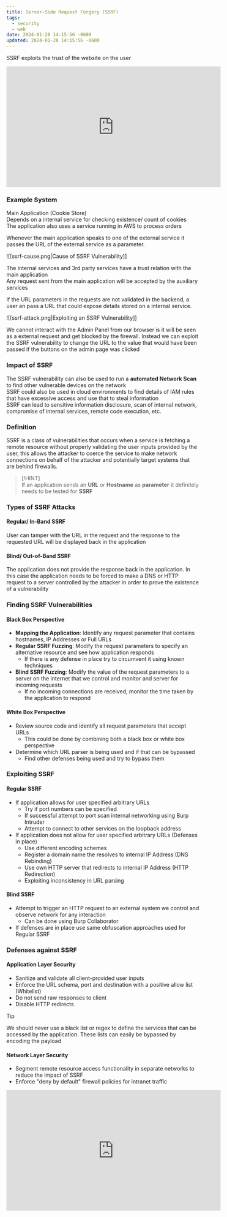 ```yaml
---
title: Server-Side Request Forgery (SSRF)
tags:
  - security
  - web
date: 2024-01-28 14:15:56 -0600
updated: 2024-01-28 14:15:56 -0600
---
```


SSRF exploits the trust of the website on the user

<iframe width="560" height="315" src="https://www.youtube-nocookie.com/embed/ih5R_c16bKc?si=-t81Ioe_ovTLpbd_" title="YouTube video player" frameborder="0" allow="accelerometer; autoplay; clipboard-write; encrypted-media; gyroscope; picture-in-picture; web-share" allowfullscreen></iframe>

### Example System

Main Application (Cookie Store)  
Depends on a internal service for checking existence/ count of cookies  
The application also uses a service running in AWS to process orders  

Whenever the main application speaks to one of the external service it passes the URL of the external service as a parameter.

![[ssrf-cause.png|Cause of SSRF Vulnerability]]

The internal services and 3rd party services have a trust relation with the main application  
Any request sent from the main application will be accepted by the auxiliary services

If the URL parameters in the requests are not validated in the backend, a user an pass a URL that could expose details stored on a internal service.

![[ssrf-attack.png|Exploiting an SSRF Vulnerability]]

We cannot interact with the Admin Panel from our browser is it will be seen as a external request and get blocked by the firewall. Instead we can exploit the SSRF vulnerability to change the URL to the value that would have been passed if the buttons on the admin page was clicked

### Impact of SSRF

The SSRF vulnerability can also be used to run a **automated Network Scan** to find other vulnerable devices on the network  
SSRF could also be used in cloud environments to find details of IAM rules that have excessive access and use that to steal information  
SSRF can lead to sensitive information disclosure, scan of internal network, compromise of internal services, remote code execution, etc.

### Definition

SSRF is a class of vulnerabilities that occurs when a service is fetching a remote resource without properly validating the user inputs provided by the user, this allows the attacker to coerce the service to make network connections on behalf of the attacker and potentially target systems that are behind firewalls. 

> [!HINT]  
> If an application sends an **URL** or **Hostname** as **parameter** it definitely needs to be tested for **SSRF**

### Types of SSRF Attacks

#### Regular/ In-Band SSRF
User can tamper with the URL in the request and the response to the requested URL will be displayed back in the application

#### Blind/ Out-of-Band SSRF
The application does not provide the response back in the application. In this case the application needs to be forced to make a DNS or HTTP request to a server controlled by the attacker in order to prove the existence of a vulnerability

### Finding SSRF Vulnerabilities

#### Black Box Perspective

* **Mapping the Application**: Identify any request parameter that contains hostnames, IP Addresses or Full URLs
* **Regular SSRF Fuzzing**: Modify the request parameters to specify an alternative resource and see how application responds
	- If there is any defense in place try to circumvent it using known techniques
* **Blind SSRF Fuzzing**: Modify the value of the request parameters to a server on the internet that we control and monitor and server for incoming requests
	- If no incoming connections are received, monitor the time taken by the application to respond

#### White Box Perspective

* Review source code and identify all request parameters that accept URLs
	- This could be done by combining both a black box or white box perspective
* Determine which URL parser is being used and if that can be bypassed
	- Find other defenses being used and try to bypass them

### Exploiting SSRF

#### Regular SSRF

* If application allows for user specified arbitrary URLs
	- Try if port numbers can be specified
	- If successful attempt to port scan internal networking using Burp Intruder
	- Attempt to connect to other services on the loopback address
* If application does not allow for user specified arbitrary URLs (Defenses in place)
	- Use different encoding schemes
	- Register a domain name the resolves to internal IP Address (DNS Rebinding)
	- Use own HTTP server that redirects to internal IP Address (HTTP Redirection)
	- Exploiting inconsistency in URL parsing

#### Blind SSRF

* Attempt to trigger an HTTP request to an external system we control and observe network for any interaction
	- Can be done using Burp Collaborator
* If defenses are in place use same obfuscation approaches used for Regular SSRF

### Defenses against SSRF

#### Application Layer Security

* Sanitize and validate all client-provided user inputs
* Enforce the URL schema, port and destination with a positive allow list (Whitelist)
* Do not send raw responses to client
* Disable HTTP redirects

> [!TIP]
> We should never use a black list or regex to define the services that can be accessed by the application. These lists can easily be bypassed by encoding the payload

#### Network Layer Security

* Segment remote resource access functionality in separate networks to reduce the impact of SSRF
* Enforce "deny by default" firewall policies for intranet traffic

<iframe width="560" height="315" src="https://www.youtube-nocookie.com/embed/voTHFdL9S2k?si=Qi7_cg6PdL9c5h0Y" title="YouTube video player" frameborder="0" allow="accelerometer; autoplay; clipboard-write; encrypted-media; gyroscope; picture-in-picture; web-share" allowfullscreen></iframe>
